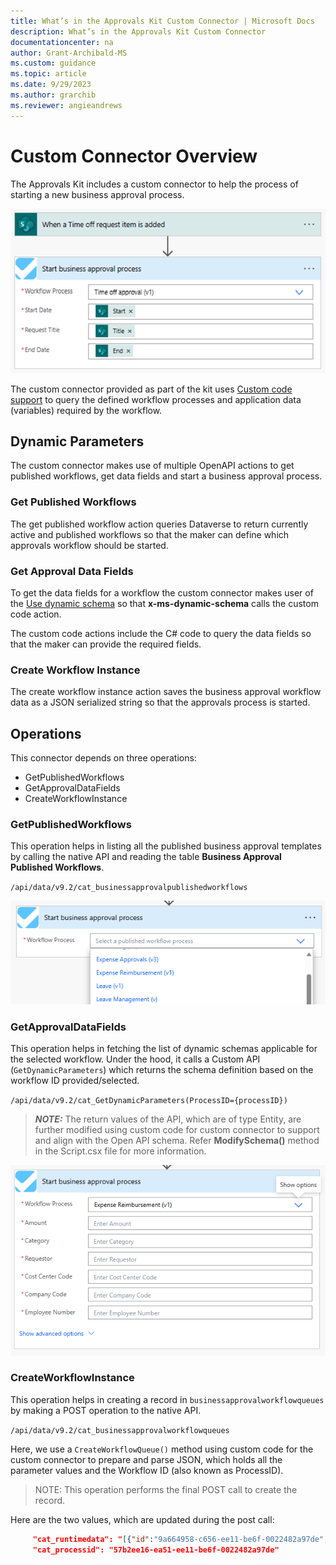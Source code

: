 ```yaml
---
title: What’s in the Approvals Kit Custom Connector | Microsoft Docs
description: What’s in the Approvals Kit Custom Connector
documentationcenter: na
author: Grant-Archibald-MS
ms.custom: guidance
ms.topic: article
ms.date: 9/29/2023
ms.author: grarchib
ms.reviewer: angieandrews
---
```


# Custom Connector Overview

The Approvals Kit includes a custom connector to help the process of starting a new business approval process.

![Example custom connector to start a business approval](../media/custom-connector-example.png)

The custom connector provided as part of the kit uses [Custom code support](/connectors/custom-connectors/write-code) to query the defined workflow processes and application data (variables) required by the workflow.

## Dynamic Parameters

The custom connector makes use of multiple OpenAPI actions to get published workflows, get data fields and start a business approval process.

### Get Published Workflows

The get published workflow action queries Dataverse to return currently active and published workflows so that the maker can define which approvals workflow should be started.

### Get Approval Data Fields

To get the data fields for a workflow the custom connector makes user of the [Use dynamic schema](/connectors/custom-connectors/openapi-extensions#use-dynamic-schema) so that **x-ms-dynamic-schema** calls the custom code action.

The custom code actions include the C# code to query the data fields so that the maker can provide the required fields.

### Create Workflow Instance

The create workflow instance action saves the business approval workflow data as a JSON serialized string so that the approvals process is started.

## Operations

This connector depends on three operations:

* GetPublishedWorkflows
* GetApprovalDataFields
* CreateWorkflowInstance

### GetPublishedWorkflows

This operation helps in listing all the published business approval templates by calling the native API and reading the table **Business Approval Published Workflows**.

`/api/data/v9.2/cat_businessapprovalpublishedworkflows`

![Image of start Business Approval connector](../media/start-business-approval.png)

### GetApprovalDataFields

This operation helps in fetching the list of dynamic schemas applicable for the selected workflow. Under the hood, it calls a Custom API (`GetDynamicParameters`) which returns the schema definition based on the workflow ID provided/selected.

`/api/data/v9.2/cat_GetDynamicParameters(ProcessID={processID})`

> **_NOTE:_** The return values of the API, which are of type Entity, are further modified using custom code for custom connector to support and align with the Open API schema. Refer **ModifySchema()** method in the Script.csx file for more information.

![Image of start Business Approval connector with schema paremeters read from dataverse](../media/start-business-approval-with-parameters.png)

### CreateWorkflowInstance

This operation helps in creating a record in `businessapprovalworkflowqueues` by making a POST operation to the native API.

`/api/data/v9.2/cat_businessapprovalworkflowqueues`

Here, we use a `CreateWorkflowQueue()` method using custom code for the custom connector to prepare and parse JSON, which holds all the parameter values and the Workflow ID (also known as ProcessID). 

> NOTE: This operation performs the final POST call to create the record.

Here are the two values, which are updated during the post call:

```json
     "cat_runtimedata": "[{"id":"9a664958-c656-ee11-be6f-0022482a97de","value":"True"},{"id":"7ddc1057-c656-ee11-be6f-0022482a91f4","value":"123"},{"id":"49dc1057-c656-ee11-be6f-0022482a91f4","value":""},{"id":"9b664958-c656-ee11-be6f-0022482a97de","value":"10/11/2023 8:49:51 AM"},{"id":"7cdc1057-c656-ee11-be6f-0022482a91f4","value":"Another title"}]",
     "cat_processid": "57b2ee16-ea51-ee11-be6f-0022482a97de"
```
